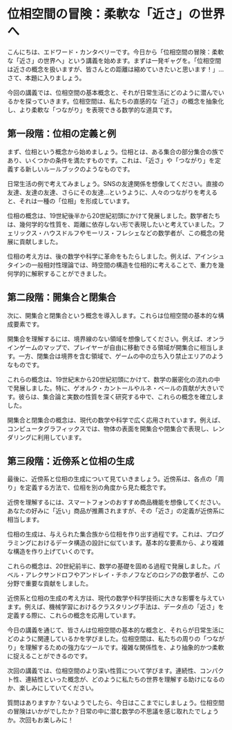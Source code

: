 # 位相空間の冒険：柔軟な「近さ」の世界へ

こんにちは、エドワード・カンタベリーです。今日から「位相空間の冒険：柔軟な「近さ」の世界へ」という講義を始めます。まずは一発ギャグを。「位相空間は近さの概念を扱いますが、皆さんとの距離は縮めていきたいと思います！」...さて、本題に入りましょう。

今回の講義では、位相空間の基本概念と、それが日常生活にどのように潜んでいるかを探っていきます。位相空間は、私たちの直感的な「近さ」の概念を抽象化し、より柔軟な「つながり」を表現できる数学的な道具です。

## 第一段階：位相の定義と例

まず、位相という概念から始めましょう。位相とは、ある集合の部分集合の族であり、いくつかの条件を満たすものです。これは、「近さ」や「つながり」を定義する新しいルールブックのようなものです。

日常生活の例で考えてみましょう。SNSの友達関係を想像してください。直接の友達、友達の友達、さらにその友達...というように、人々のつながりを考えると、それは一種の「位相」を形成しています。

位相の概念は、19世紀後半から20世紀初頭にかけて発展しました。数学者たちは、幾何学的な性質を、距離に依存しない形で表現したいと考えていました。フェリックス・ハウスドルフやモーリス・フレシェなどの数学者が、この概念の発展に貢献しました。

位相の考え方は、後の数学や科学に革命をもたらしました。例えば、アインシュタインの一般相対性理論では、時空間の構造を位相的に考えることで、重力を幾何学的に解釈することができました。

## 第二段階：開集合と閉集合

次に、開集合と閉集合という概念を導入します。これらは位相空間の基本的な構成要素です。

開集合を理解するには、境界線のない領域を想像してください。例えば、オンラインゲームのマップで、プレイヤーが自由に移動できる領域が開集合に相当します。一方、閉集合は境界を含む領域で、ゲームの中の立ち入り禁止エリアのようなものです。

これらの概念は、19世紀末から20世紀初頭にかけて、数学の厳密化の流れの中で発展しました。特に、ゲオルク・カントールやルネ・ベールの貢献が大きいです。彼らは、集合論と実数の性質を深く研究する中で、これらの概念を確立しました。

開集合と閉集合の概念は、現代の数学や科学で広く応用されています。例えば、コンピュータグラフィックスでは、物体の表面を開集合や閉集合で表現し、レンダリングに利用しています。

## 第三段階：近傍系と位相の生成

最後に、近傍系と位相の生成について見ていきましょう。近傍系は、各点の「周り」を定義する方法で、位相を別の角度から見た概念です。

近傍を理解するには、スマートフォンのおすすめ商品機能を想像してください。あなたの好みに「近い」商品が推薦されますが、その「近さ」の定義が近傍系に相当します。

位相の生成は、与えられた集合族から位相を作り出す過程です。これは、プログラミングにおけるデータ構造の設計に似ています。基本的な要素から、より複雑な構造を作り上げていくのです。

これらの概念は、20世紀前半に、数学の基礎を固める過程で発展しました。パベル・アレクサンドロフやアンドレイ・チホノフなどのロシアの数学者が、この分野で重要な貢献をしました。

近傍系と位相の生成の考え方は、現代の数学や科学技術に大きな影響を与えています。例えば、機械学習におけるクラスタリング手法は、データ点の「近さ」を定義する際に、これらの概念を応用しています。

今日の講義を通じて、皆さんは位相空間の基本的な概念と、それらが日常生活にどのように関連しているかを学びました。位相空間は、私たちの周りの「つながり」を理解するための強力なツールです。複雑な関係性を、より抽象的かつ柔軟に捉えることができるのです。

次回の講義では、位相空間のより深い性質について学びます。連続性、コンパクト性、連結性といった概念が、どのように私たちの世界を理解する助けになるのか、楽しみにしていてください。

質問はありますか？ないようでしたら、今日はここまでにしましょう。位相空間の冒険はいかがでしたか？日常の中に潜む数学の不思議を感じ取れたでしょうか。次回もお楽しみに！
